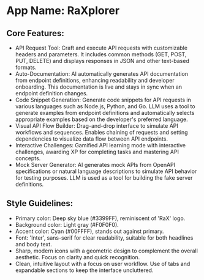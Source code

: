 # **App Name**: RaXplorer

## Core Features:

- API Request Tool: Craft and execute API requests with customizable headers and parameters. It includes common methods (GET, POST, PUT, DELETE) and displays responses in JSON and other text-based formats.
- Auto-Documentation: AI automatically generates API documentation from endpoint definitions, enhancing readability and developer onboarding. This documentation is live and stays in sync when an endpoint definition changes.
- Code Snippet Generation: Generate code snippets for API requests in various languages such as Node.js, Python, and Go. LLM uses a tool to generate examples from endpoint definitions and automatically selects appropriate examples based on the developer's preferred language.
- Visual API Flow Builder: Drag-and-drop interface to simulate API workflows and sequences. Enables chaining of requests and setting dependencies to visualize data flow between API endpoints.
- Interactive Challenges: Gamified API learning mode with interactive challenges, awarding XP for completing tasks and mastering API concepts.
- Mock Server Generator: AI generates mock APIs from OpenAPI specifications or natural language descriptions to simulate API behavior for testing purposes. LLM is used as a tool for building the fake server definitions.

## Style Guidelines:

- Primary color: Deep sky blue (#3399FF), reminiscent of 'RaX' logo.
- Background color: Light gray (#F0F0F0).
- Accent color: Cyan (#00FFFF), stands out against primary.
- Font: 'Inter', sans-serif for clear readability, suitable for both headlines and body text.
- Sharp, modern icons with a geometric design to complement the overall aesthetic. Focus on clarity and quick recognition.
- Clean, intuitive layout with a focus on user workflow. Use of tabs and expandable sections to keep the interface uncluttered.